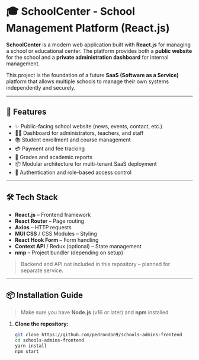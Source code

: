 # 🎓 SchoolCenter - School Management Platform (React.js)

**SchoolCenter** is a modern web application built with **React.js** for managing a school or educational center. The platform provides both a **public website** for the school and a **private administration dashboard** for internal management.

This project is the foundation of a future **SaaS (Software as a Service)** platform that allows multiple schools to manage their own systems independently and securely.

---

## 🚀 Features

- ✨ Public-facing school website (news, events, contact, etc.)
- 👩‍🏫 Dashboard for administrators, teachers, and staff
- 📚 Student enrollment and course management
- 💳 Payment and fee tracking
- 📝 Grades and academic reports
- 📦 Modular architecture for multi-tenant SaaS deployment
- 🔐 Authentication and role-based access control

---

## 🛠️ Tech Stack

- **React.js** – Frontend framework
- **React Router** – Page routing
- **Axios** – HTTP requests
- **MUI CSS** / CSS Modules – Styling
- **React Hook Form** – Form handling
- **Context API** / Redux (optional) – State management
- **nmp** – Project bundler (depending on setup)

> Backend and API not included in this repository – planned for separate service.

---

## 📦 Installation Guide

> Make sure you have **Node.js** (v16 or later) and **npm** installed.

1. **Clone the repository:**
   ```bash
   git clone https://github.com/pedrondon9/schools-admins-frontend
   cd schools-admins-frontend
   yarn install
   npm start
   ```
